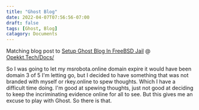 ```yaml
---
title: "Ghost Blog"
date: 2022-04-07T07:56:56-07:00
draft: false
tags: [Ghost, Blog]
catagory: Documents
---
```

Matching blog post to [Setup Ghost Blog In FreeBSD Jail](/docs/server/ghostblog/) @ [Opekkt.Tech/Docs/](/docs/)

So I was going to let my msrobota.online domain expire it would have been domain 3 of 5 I'm letting go, but I decided to have something that was not branded with myself or rkey.online to spew thoughts.  Which I have a difficult time doing.  I'm good at spewing thoughts, just not good at deciding to keep the incriminating evidence online for all to see.  But this gives me an excuse to play with Ghost. So there is that. 
